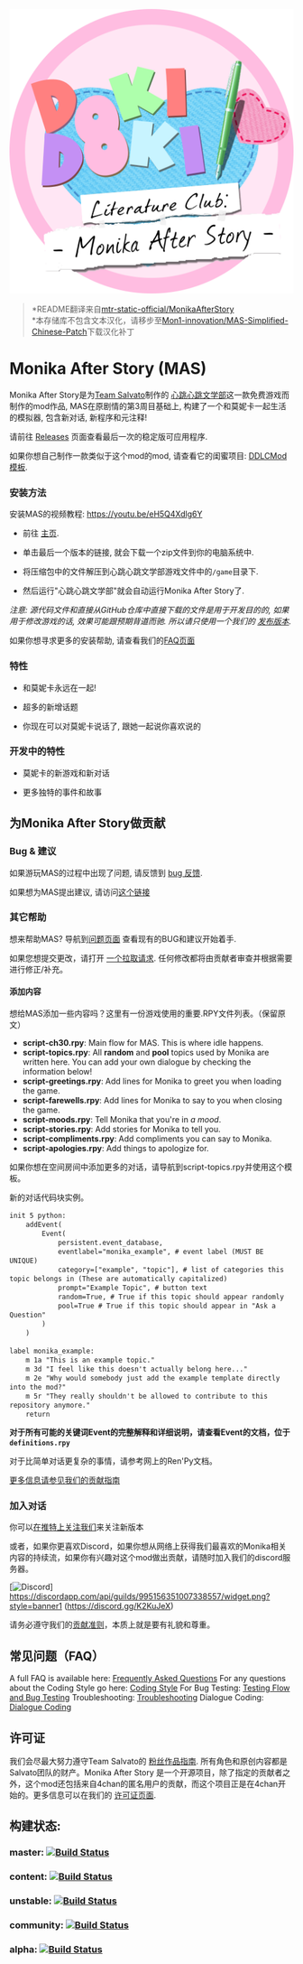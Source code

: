 ![Monika After Story](https://github.com/Backdash/MonikaModDev/blob/master/Monika%20After%20Story/game/mod_assets/menu_new.png?raw=True)

> *README翻译来自[mtr-static-official/MonikaAfterStory](https://github.com/mtr-static-official/MonikaAfterStory-Chinese/blob/master/README.md)     
> *本存储库不包含文本汉化，请移步至[Mon1-innovation/MAS-Simplified-Chinese-Patch](https://github.com/Mon1-innovation/MAS-Simplified-Chinese-Patch)下载汉化补丁    

# Monika After Story (MAS)
Monika After Story是为[Team Salvato](http://teamsalvato.com/)制作的 [心跳心跳文学部](https://www.ddlc.moe)这一款免费游戏而制作的mod作品, MAS在原剧情的第3周目基础上, 构建了一个和莫妮卡一起生活的模拟器, 包含新对话, 新程序和元注释!

请前往 [Releases](http://www.monikaafterstory.com/releases.html) 页面查看最后一次的稳定版可应用程序.

如果你想自己制作一款类似于这个mod的mod, 请查看它的闺蜜项目: [DDLCMod模板](https://github.com/therationalpi/DDLCModTemplate).

### 安装方法

安装MAS的视频教程: https://youtu.be/eH5Q4Xdlg6Y

* 前往 [主页](http://www.monikaafterstory.com/releases.html).

* 单击最后一个版本的链接, 就会下载一个zip文件到你的电脑系统中.

* 将压缩包中的文件解压到心跳心跳文学部游戏文件中的`/game`目录下.

* 然后运行"心跳心跳文学部"就会自动运行Monika After Story了.

*注意: 源代码文件和直接从GitHub仓库中直接下载的文件是用于开发目的的, 如果用于修改游戏的话, 效果可能跟预期背道而驰. 所以请只使用一个我们的 [发布版本](https://github.com/Backdash/MonikaModDev/releases).*

如果你想寻求更多的安装帮助, 请查看我们的[FAQ页面](https://github.com/Monika-After-Story/MonikaModDev/wiki/FAQ)

### 特性

* 和莫妮卡永远在一起!

* 超多的新增话题

* 你现在可以对莫妮卡说话了, 跟她一起说你喜欢说的

### 开发中的特性

* 莫妮卡的新游戏和新对话

* 更多独特的事件和故事


## 为Monika After Story做贡献

### Bug & 建议
如果游玩MAS的过程中出现了问题, 请反馈到 [bug 反馈](https://github.com/Backdash/MonikaModDev/issues/new?labels=bug&body=Describe%20bug%20and%20steps%20for%20reproduction%20here&title=%5BBug%5D%20-%20).

如果想为MAS提出建议, 请访问[这个链接](https://github.com/Backdash/MonikaModDev/issues/new?labels=suggestion&body=Your%20suggestion%20goes%20here&title=%5BSuggestion%5D%20-%20)

### 其它帮助
想来帮助MAS? 导航到[问题页面](https://github.com/Backdash/MonikaModDev/issues) 查看现有的BUG和建议开始着手.

如果您想提交更改，请打开 [一个拉取请求](https://github.com/Backdash/MonikaModDev/pulls). 任何修改都将由贡献者审查并根据需要进行修正/补充。

#### 添加内容
想给MAS添加一些内容吗？这里有一份游戏使用的重要.RPY文件列表。（保留原文）

- **script-ch30.rpy**: Main flow for MAS. This is where idle happens.
- **script-topics.rpy**: All **random** and **pool** topics used by Monika are written here. You can add your own dialogue by checking the information below!
- **script-greetings.rpy**: Add lines for Monika to greet you when loading the game.
- **script-farewells.rpy**: Add lines for Monika to say to you when closing the game.
- **script-moods.rpy**: Tell Monika that you're in _a mood_.
- **script-stories.rpy**: Add stories for Monika to tell you.
- **script-compliments.rpy**: Add compliments you can say to Monika.
- **script-apologies.rpy**: Add things to apologize for.

如果你想在空间房间中添加更多的对话，请导航到script-topics.rpy并使用这个模板。

新的对话代码块实例。
```renpy
init 5 python:
    addEvent(
        Event(
            persistent.event_database,
            eventlabel="monika_example", # event label (MUST BE UNIQUE)
            category=["example", "topic"], # list of categories this topic belongs in (These are automatically capitalized)
            prompt="Example Topic", # button text
            random=True, # True if this topic should appear randomly
            pool=True # True if this topic should appear in "Ask a Question"
        )
    )

label monika_example:
    m 1a "This is an example topic."
    m 3d "I feel like this doesn't actually belong here..."
    m 2e "Why would somebody just add the example template directly into the mod?"
    m 5r "They really shouldn't be allowed to contribute to this repository anymore."
    return
```
**对于所有可能的关键词Event的完整解释和详细说明，请查看Event的文档，位于 `definitions.rpy`**

对于比简单对话更复杂的事情，请参考网上的Ren'Py文档。

[更多信息请参见我们的贡献指南](https://github.com/Monika-After-Story/MonikaModDev/wiki/Contributing-Guidelines)

 ### 加入对话
你可以[在推特上关注我们](https://twitter.com/MonikaAfterMod)来关注新版本

或者，如果你更喜欢Discord，如果你想从网络上获得我们最喜欢的Monika相关内容的持续流，如果你有兴趣对这个mod做出贡献，请随时加入我们的discord服务器。

 [![Discord](https://discordapp.com/api/guilds/372766620977725441/widget.png?style=banner1)]
 https://discordapp.com/api/guilds/995156351007338557/widget.png?style=banner1
 (https://discord.gg/K2KuJeX)

 请务必遵守我们的[贡献准则](https://docs.mtrstatic.cf/untitled)，本质上就是要有礼貌和尊重。

## 常见问题（FAQ）

A full FAQ is available here: [Frequently Asked Questions](https://github.com/Monika-After-Story/MonikaModDev/wiki/FAQ)
For any questions about the Coding Style go here: [Coding Style](https://github.com/Monika-After-Story/MonikaModDev/wiki/Coding-Style)
For Bug Testing: [Testing Flow and Bug Testing](https://github.com/Monika-After-Story/MonikaModDev/wiki/Testing-Flow-and-Bug-Testing)
Troubleshooting: [Troubleshooting](https://github.com/Monika-After-Story/MonikaModDev/wiki/Troubleshooting) Dialogue Coding: [Dialogue Coding](https://github.com/Monika-After-Story/MonikaModDev/wiki/Dialogue-Coding)
## 许可证

我们会尽最大努力遵守Team Salvato的 [粉丝作品指南](http://teamsalvato.com/ip-guidelines/). 所有角色和原创内容都是Salvato团队的财产。Monika After Story 是一个开源项目，除了指定的贡献者之外，这个mod还包括来自4chan的匿名用户的贡献，而这个项目正是在4chan开始的。更多信息可以在我们的 [许可证页面](https://github.com/Monika-After-Story/MonikaModDev/wiki/License-and-Team-Salvato-Guidelines).

## 构建状态:
### master: [![Build Status](https://travis-ci.org/Monika-After-Story/MonikaModDev.svg?branch=master)](https://travis-ci.org/Monika-After-Story/MonikaModDev)
### content: [![Build Status](https://travis-ci.org/Monika-After-Story/MonikaModDev.svg?branch=content)](https://travis-ci.org/Monika-After-Story/MonikaModDev)
### unstable: [![Build Status](https://travis-ci.org/Monika-After-Story/MonikaModDev.svg?branch=unstable)](https://travis-ci.org/Monika-After-Story/MonikaModDev)
### community: [![Build Status](https://travis-ci.org/Monika-After-Story/MonikaModDev.svg?branch=community)](https://travis-ci.org/Monika-After-Story/MonikaModDev)
### alpha: [![Build Status](https://travis-ci.org/Monika-After-Story/MonikaModDev.svg?branch=alpha)](https://travis-ci.org/Monika-After-Story/MonikaModDev)
